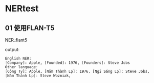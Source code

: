 # NERtest

## 01 使用FLAN-T5

NER_flant5

output:
```text
English NER:
[Company]: Apple, [Founded]: 1976, [Founders]: Steve Jobs
Other language:
[Công Ty]: Apple, [Năm Thành Lp]: 1976, [Ngi Sáng Lp]: Steve Jobs, [Năm Thành Lp]: Steve Wozniak,
```

